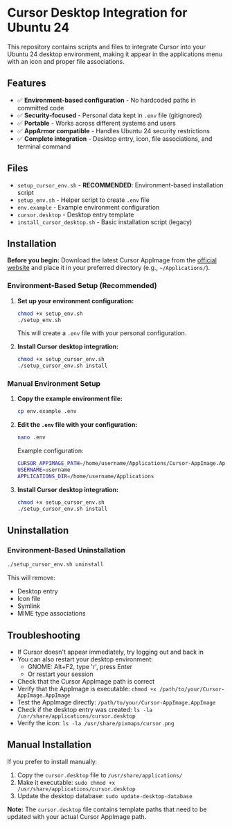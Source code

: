 # Cursor Desktop Integration for Ubuntu 24

This repository contains scripts and files to integrate Cursor into your Ubuntu 24 desktop environment, making it appear in the applications menu with an icon and proper file associations.

## Features

- ✅ **Environment-based configuration** - No hardcoded paths in committed code
- ✅ **Security-focused** - Personal data kept in `.env` file (gitignored)
- ✅ **Portable** - Works across different systems and users
- ✅ **AppArmor compatible** - Handles Ubuntu 24 security restrictions
- ✅ **Complete integration** - Desktop entry, icon, file associations, and terminal command

## Files

- `setup_cursor_env.sh` - **RECOMMENDED**: Environment-based installation script
- `setup_env.sh` - Helper script to create `.env` file
- `env.example` - Example environment configuration
- `cursor.desktop` - Desktop entry template
- `install_cursor_desktop.sh` - Basic installation script (legacy)

## Installation

**Before you begin:**
Download the latest Cursor AppImage from the [official website](https://www.cursor.so/download) and place it in your preferred directory (e.g., `~/Applications/`).

### Environment-Based Setup (Recommended)

1. **Set up your environment configuration:**
   ```bash
   chmod +x setup_env.sh
   ./setup_env.sh
   ```
   This will create a `.env` file with your personal configuration.

2. **Install Cursor desktop integration:**
   ```bash
   chmod +x setup_cursor_env.sh
   ./setup_cursor_env.sh install
   ```

### Manual Environment Setup

1. **Copy the example environment file:**
   ```bash
   cp env.example .env
   ```

2. **Edit the `.env` file with your configuration:**
   ```bash
   nano .env
   ```
   Example configuration:
   ```bash
   CURSOR_APPIMAGE_PATH=/home/username/Applications/Cursor-AppImage.AppImage
   USERNAME=username
   APPLICATIONS_DIR=/home/username/Applications
   ```

3. **Install Cursor desktop integration:**
   ```bash
   chmod +x setup_cursor_env.sh
   ./setup_cursor_env.sh install
   ```

## Uninstallation

### Environment-Based Uninstallation

```bash
./setup_cursor_env.sh uninstall
```

This will remove:
- Desktop entry
- Icon file
- Symlink
- MIME type associations

## Troubleshooting

- If Cursor doesn't appear immediately, try logging out and back in
- You can also restart your desktop environment:
  - GNOME: Alt+F2, type 'r', press Enter
  - Or restart your session
- Check that the Cursor AppImage path is correct
- Verify that the AppImage is executable: `chmod +x /path/to/your/Cursor-AppImage.AppImage`
- Test the AppImage directly: `/path/to/your/Cursor-AppImage.AppImage`
- Check if the desktop entry was created: `ls -la /usr/share/applications/cursor.desktop`
- Verify the icon: `ls -la /usr/share/pixmaps/cursor.png`

## Manual Installation

If you prefer to install manually:

1. Copy the `cursor.desktop` file to `/usr/share/applications/`
2. Make it executable: `sudo chmod +x /usr/share/applications/cursor.desktop`
3. Update the desktop database: `sudo update-desktop-database`

**Note:** The `cursor.desktop` file contains template paths that need to be updated with your actual Cursor AppImage path.